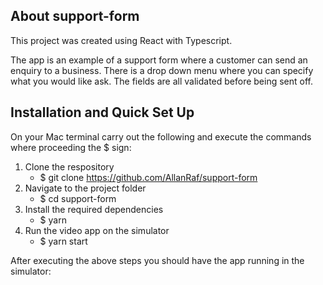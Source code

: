 ## About support-form

This project was created using React with Typescript.

The app is an example of a support form where a customer can send an enquiry to a business. There is a drop down menu where you can specify what you would like ask. The fields are all validated before being sent off.

## Installation and Quick Set Up

On your Mac terminal carry out the following and execute the commands where proceeding the $ sign:

1. Clone the respository
   - $ git clone https://github.com/AllanRaf/support-form
2. Navigate to the project folder
   - $ cd support-form
3. Install the required dependencies
   - $ yarn
4. Run the video app on the simulator
   - $ yarn start

After executing the above steps you should have the app running in the simulator:
